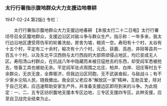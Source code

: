 ### 太行行署指示腹地群众大力支援边地春耕

1947-02-24
第2版()
专栏：

　　太行行署指示腹地群众大力支援边地春耕
    【本报太行二十二日电】太行行署顷号召全区腹地群众，支援边沿区对敌斗争与群众生产。指示称：一年多来，我太行边沿地区遭受蒋伪军的轮番洗劫，房舍为墟，粮资一空。寿阳有十个村，太谷有十五个村，平定有三十余村，榆次有十六个村，元氏、获鹿、高邑、井陉等县共一百五十个村，以及东北平汉西侧与太行西段的大部蒋顽侵占地区，均已变成无人区。寿阳清山村群众，在抗战八年中隐藏而未被日寇抢去的东西，却受阎军悉被抢去，牲畜工具也被劫无余。平定阎军驻点周围之北庄、柏井、白岸、冠庄等村五千余群众，无衣无食，全靠赈济，但我边沿区同胞，无不武装奋起，与敌战斗；有不少家乡沦陷人民，随我撤出。我全区父老应本“解放区一家”精神，互助互爱，除对于自己兄弟，应迅速帮助安家生产外，并准备支援边区即将到来的斗争。为此规定：一、二、五专区纺织腹地支援本专区边地，三专区支援四专区。此种支援，应至自卫战完全结束为止。
